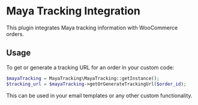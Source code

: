 # Maya Tracking Integration

This plugin integrates Maya tracking information with WooCommerce orders.

## Usage

To get or generate a tracking URL for an order in your custom code:

```php
$mayaTracking = MayaTracking\MayaTracking::getInstance();
$tracking_url = $mayaTracking->getOrGenerateTrackingUrl($order_id);
```

This can be used in your email templates or any other custom functionality.